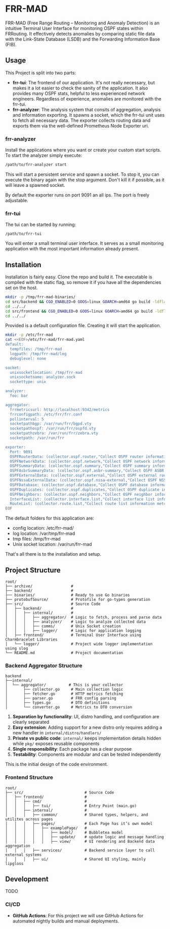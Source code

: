 # FRR-MAD

FRR-MAD (Free Range Routing – Monitoring and Anomaly Detection) is an intuitive Terminal User Interface for monitoring OSPF states within FRRouting.
It effectively detects anomalies by comparing static file data with the Link-State Database (LSDB) and the Forwarding Information Base (FIB).

## Usage

This Project is split into two parts:
- **frr-tui**: The frontend of our application. It's not really necessary, but makes it a lot easier to check the sanity of the application. It also provides many OSPF stats, helpful to less experienced network engineers. Regardless of experience, anomalies are monitored with the frr-tui.
- **frr-analyzer**: The analysis system that consits of aggregation, analysis and information exporting. It spawns a socket, which the frr-tui unit uses to fetch all necessary data. The exporter collects routing data and exports them via the well-defined Prometheus Node Exporter uri. 

### frr-analyzer
Install the applications where you want or create your custom start scripts. To start the analyzer simply execute:
```sh
/path/to/frr-analyzer start
```

This will start a persistent service and spawn a socket. To stop it, you can execute the binary again with the stop argument. Don't kill it if possible, as it will leave a spawned socket.

By default the exporter runs on port 9091 an all ips. The port is freely adjustable.

### frr-tui
The tui can be started by running:
```
/path/to/frr-tui
```

You will enter a small terminal user interface. It serves as a small monitoring application with the most important information already present. 

## Installation

Installation is fairly easy. Clone the repo and build it. The executable is compiled with the static flag, so remove it if you have all the dependencies set on the host.

```sh
mkdir -p /tmp/frr-mad-binaries/
cd src/backend && CGO_ENABLED=0 GOOS=linux GOARCH=amd64 go build -ldflags='-s' -o /tmp/frr-mad-binaries/frr-mad-analyzer ./cmd/frr-analyzer
cd ../../
cd src/frontend && CGO_ENABLED=0 GOOS=linux GOARCH=amd64 go build -ldflags='-s' -o /tmp/frr-mad-binaries/frr-mad-tui ./cmd/tui
cd ../../
```

Provided is a default configuration file. Creating it will start the application. 

```sh
mkdir -p /etc/frr-mad
cat <<EOF>/etc/frr-mad/frr-mad.yaml
default:
  tempfiles: /tmp/frr-mad
  logpath: /tmp/frr-mad/log
  debuglevel: none 

socket:
  unixsocketlocation: /tmp/frr-mad
  unixsocketname: analyzer.sock
  sockettype: unix

analyzer:
  foo: bar

aggregator:
  frrmetricsurl: http://localhost:9342/metrics
  frrconfigpath: /etc/frr/frr.conf
  pollinterval: 5
  socketpathbgp: /var/run/frr/bgpd.vty
  socketpathospf: /var/run/frr/ospfd.vty
  socketpathzebra: /var/run/frr/zebra.vty
  socketpath: /var/run/frr

exporter:
  Port: 9091     
  OSPFRouterData: (collector.ospf.router,"Collect OSPF router information metrics",true)
  OSPFNetworkData: (collector.ospf.network,"Collect OSPF network information metrics",true)
  OSPFSummaryData: (collector.ospf.summary,"Collect OSPF summary information metrics",true)
  OSPFAsbrSummaryData: (collector.ospf.asbr-summary,"Collect OSPF ASBR summary information metrics",true)
  OSPFExternalData: (collector.ospf.external,"Collect OSPF external route information metrics",true)
  OSPFNssaExternalData: (collector.ospf.nssa-external,"Collect OSPF NSSA external route information metrics",true)
  OSPFDatabase: (collector.ospf.database,"Collect OSPF database information metrics",true)
  OSPFDuplicates: (collector.ospf.duplicates,"Collect OSPF duplicate information metrics",true)
  OSPFNeighbors: (collector.ospf.neighbors,"Collect OSPF neighbor information metrics",true)
  InterfaceList: (collector.interface.list,"Collect interface list information metrics",true)
  RouteList: (collector.route.list,"Collect route list information metrics",true)
EOF
```

The default folders for this application are:
- config location: /etc/frr-mad/
- log location: /var/tmp/frr-mad
- tmp files: /tmp/frr-mad
- Unix socket location: /var/run/frr-mad


That's all there is to the installation and setup.

## Project Structure

```
root/
├── archive/                 # 
├── backend/                 # 
├── binaries/                # Ready to use Go binaries
├── protobufSource/          # Protofile for go-types generation
├── src/                     # Source Code 
│   ├── backend/             # 
│   │   ├── internal/        # 
│   │   │   ├── aggregator/  # Logic to fetch, process and parse data
│   │   │   ├── analyzer/    # Logic to analyze collected data
│   │   │   ├── comms/       # Unix Socket creation
│   │   │   ├── logger/      # Logic for application logging
│   ├── frontend/            # Terminal User Interface using Charmbracelet Libraries
│   └── logger/              # Project wide logger implementation using slog
└── README.md                # Project documentation
```

### Backend Aggregator Structure

```
backend
├──internal/
│  └── aggregator/          # This is your collector
│       ├── collector.go     # Main collection logic
│       ├── fetcher.go       # HTTP metrics fetching
│       ├── parser.go        # FRR config parsing
│       ├── types.go         # DTO definitions
│       └── converter.go     # Metrics to DTO conversion
```

1. **Separation by functionality**: UI, distro handling, and configuration are clearly separated
2. **Easy extension**: Adding support for a new distro only requires adding a new handler in `internal/distro/handlers/`
3. **Private vs public code**: `internal/` keeps implementation details hidden while `pkg/` exposes reusable components
4. **Single responsibility**: Each package has a clear purpose
5. **Testability**: Components are modular and can be tested independently

This is the initial design of the code environment.

### Frontend Structure

```
root/
├── src/                           # Source Code 
│   ├── frontend/                  # 
│   │   ├── cmd/                   # 
│   │   │   ├── tui/               # Entry Point (main.go)
│   │   ├── internal/              # 
│   │   │   ├── common/            # Shared types, helpers, and utilites across pages
│   │   │   ├── pages/             # Each Page has it’s own model
│   │   │   │   ├── examplePage/   #
│   │   │   │   │   ├── model/     # Bubbletea model
│   │   │   │   │   ├── update/    # update logic and message handling
│   │   │   │   │   ├── view/      # UI rendering and Backend data aggregation
│   │   │   ├── services/          # Backend service layer to call external systems
│   │   │   ├── ui/                # Shared UI styling, mainly lipgloss
```

## Development

TODO

### CI/CD

- **GitHub Actions**: For this project we will use GitHub Actions for automated nightly builds and manual deployments.